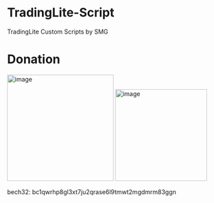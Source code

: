 # TradingLite-Script
TradingLite Custom Scripts by SMG



# Donation
<img width="248" alt="image" src="https://user-images.githubusercontent.com/86971113/202865200-ff7b090c-13ee-4f96-a29f-a277ee3aa5ba.png">
<img width="214" alt="image" src="https://user-images.githubusercontent.com/86971113/202865241-84b7775c-df75-4b5a-9647-68762d661b1f.png">

bech32: bc1qwrhp8gl3xt7ju2qrase6l9tmwt2mgdmrm83ggn
